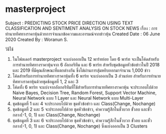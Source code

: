# masterproject
Subject : PREDICTING STOCK PRICE DIRECTION USING TEXT CLASSIFICATION AND SENTIMENT ANALYSIS ON STOCK NEWS
เรื่อง     : การทำนายทิศทางราคาหุ้นด้วยการจำแนกข้อความและอารมณ์จากข่าวหุ้น
Created Date : 06 June 2020
Created By   : Woranun S.
       
วิธีใช้
1. ในโฟลเดอร์ masterproject จะแบ่งออกเป็น 12 พาร์ทย่อย โดย 6 พาร์ท จะเป็นโค้ดสำหรับการทำนายทิศทางราคาหุ้นจาก 6 อัลกอริทึม และ 6 พาร์ท สำหรับชุดข้อมูลหัวข้อข่าวในปี 2018 และ 2019 ที่มีคุณลักษณะที่แตกต่างกัน ซึ่งได้ผ่านการสุ่มหยิบออกมาจำนวน 1,000 ข่าว
2. โค้ดสำหรับการทำนายทิศทางราคาหุ้นทั้ง 6 พาร์ท จะแบ่งออกเป็น 3 ส่วนย่อย สำหรับการทำนายทิศทางราคาหุ้นด้วยชุดช้อมูลที่ 1, 2 และ 3
3. โค้ดทั้ง 6 พาร์ท จะแบ่งจากอัลกอริทึมที่ใช้สำหรับการทำนายทิศทางราคาหุ้น จะประกอบไปด้วย Naive Bayes, Decision Tree, Random Forest, Support Vector Machine, Neural Network แบบ 1 Layer และ Neural Network แบบ Multi-Layer
3. ชุดข้อมูลที่ 1 และ 4 จะประกอบไปด้วย ชุดหัวข้อข่าว และ Class(Change, Nochange)
4. ชุดข้อมูลที่ 2 และ 5 จะประกอบไปด้วย ชุดหัวข้อข่าว, ค่าความรู้สึกในชั้วบวก ขั้วลบ และขั้วกลาง(-1, 0, 1) และ Class(Change, Nochange)
5. ชุดข้อมูลที่ 3 และ 6 จะประกอบไปด้วย ชุดหัวข้อข่าว, ค่าความรู้สึกในชั้วบวก ขั้วลบ และขั้วกลาง(-1, 0, 1) และ Class(Change, Nochange) ซึ่งแบ่งออกเป็น 3 Clusters
